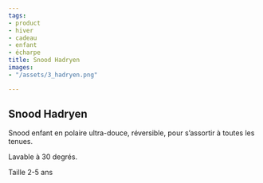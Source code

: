 ```yaml
---
tags:
- product
- hiver
- cadeau
- enfant
- écharpe
title: Snood Hadryen
images:
- "/assets/3_hadryen.png"

---
```

## Snood Hadryen

Snood enfant en polaire ultra-douce, réversible, pour s’assortir à toutes les tenues.

Lavable à 30 degrés.

Taille 2-5 ans